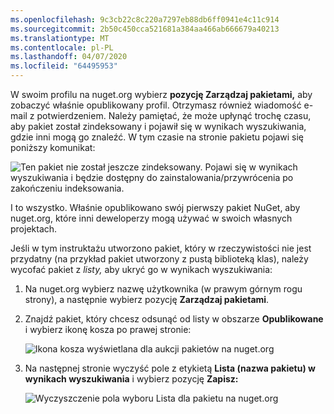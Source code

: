 ```yaml
---
ms.openlocfilehash: 9c3cb22c8c220a7297eb88db6ff0941e4c11c914
ms.sourcegitcommit: 2b50c450cca521681a384aa466ab666679a40213
ms.translationtype: MT
ms.contentlocale: pl-PL
ms.lasthandoff: 04/07/2020
ms.locfileid: "64495953"
---
```

W swoim profilu na nuget.org wybierz **pozycję Zarządzaj pakietami,** aby zobaczyć właśnie opublikowany profil. Otrzymasz również wiadomość e-mail z potwierdzeniem. Należy pamiętać, że może upłynąć trochę czasu, aby pakiet został zindeksowany i pojawił się w wynikach wyszukiwania, gdzie inni mogą go znaleźć. W tym czasie na stronie pakietu pojawi się poniższy komunikat:

![Ten pakiet nie został jeszcze zindeksowany. Pojawi się w wynikach wyszukiwania i będzie dostępny do zainstalowania/przywrócenia po zakończeniu indeksowania.](../media/QS_Create-03-NotIndexed.png)

I to wszystko. Właśnie opublikowano swój pierwszy pakiet NuGet, aby nuget.org, które inni deweloperzy mogą używać w swoich własnych projektach.

Jeśli w tym instruktażu utworzono pakiet, który w rzeczywistości nie jest przydatny (na przykład pakiet utworzony z pustą biblioteką klas), należy wycofać pakiet z *listy,* aby ukryć go w wynikach wyszukiwania:

1. Na nuget.org wybierz nazwę użytkownika (w prawym górnym rogu strony), a następnie wybierz pozycję **Zarządzaj pakietami**.

1. Znajdź pakiet, który chcesz odsunąć od listy w obszarze **Opublikowane** i wybierz ikonę kosza po prawej stronie:

    ![Ikona kosza wyświetlana dla aukcji pakietów na nuget.org](../media/qs_create-vs-03-trash-can.png)

1. Na następnej stronie wyczyść pole z etykietą **Lista (nazwa pakietu) w wynikach wyszukiwania** i wybierz pozycję **Zapisz:**

    ![Wyczyszczenie pola wyboru Lista dla pakietu na nuget.org](../media/qs_create-vs-04-unlist.png)
